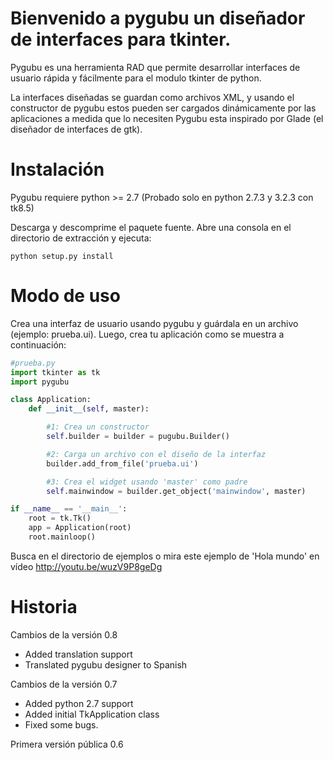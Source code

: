 Bienvenido a pygubu un diseñador de interfaces para tkinter.
============================================

Pygubu es una herramienta RAD que permite desarrollar interfaces de usuario
rápida y fácilmente para el modulo tkinter de python.

La interfaces diseñadas se guardan como archivos XML, y usando el constructor
de pygubu estos pueden ser cargados dinámicamente por las aplicaciones
a medida que lo necesiten
Pygubu esta inspirado por Glade (el diseñador de interfaces de gtk).

Instalación
============

Pygubu requiere python >= 2.7 (Probado solo en python 2.7.3 y 3.2.3 con tk8.5)

Descarga y descomprime el paquete fuente. Abre una consola en el directorio de
extracción y ejecuta:

```
python setup.py install
```


Modo de uso
===========

Crea una interfaz de usuario usando pygubu y guárdala en un archivo (ejemplo: prueba.ui). Luego, crea tu aplicación como se muestra a continuación:

```python
#prueba.py
import tkinter as tk
import pygubu

class Application:
    def __init__(self, master):

        #1: Crea un constructor
        self.builder = builder = pugubu.Builder()

        #2: Carga un archivo con el diseño de la interfaz
        builder.add_from_file('prueba.ui')

        #3: Crea el widget usando 'master' como padre
        self.mainwindow = builder.get_object('mainwindow', master)

if __name__ == '__main__':
    root = tk.Tk()
    app = Application(root)
    root.mainloop()
```

Busca en el directorio de ejemplos o mira este ejemplo de 'Hola mundo' en
vídeo http://youtu.be/wuzV9P8geDg


Historia
========

Cambios de la versión 0.8

  * Added translation support
  * Translated pygubu designer to Spanish

Cambios de la versión 0.7

  * Added python 2.7 support
  * Added initial TkApplication class
  * Fixed some bugs.

Primera versión pública 0.6
